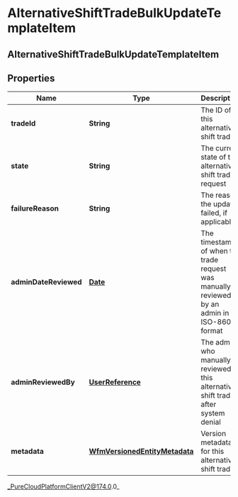 # AlternativeShiftTradeBulkUpdateTemplateItem

## AlternativeShiftTradeBulkUpdateTemplateItem

## Properties

|Name | Type | Description | Notes|
|------------ | ------------- | ------------- | -------------|
| **tradeId** | **String** | The ID of this alternative shift trade | |
| **state** | **String** | The current state of this alternative shift trade request | |
| **failureReason** | **String** | The reason the update failed, if applicable | [optional] |
| **adminDateReviewed** | [**Date**](Date) | The timestamp of when the trade request was manually reviewed by an admin in ISO-8601 format | [optional] |
| **adminReviewedBy** | [**UserReference**](UserReference) | The admin who manually reviewed this alternative shift trade after system denial | [optional] |
| **metadata** | [**WfmVersionedEntityMetadata**](WfmVersionedEntityMetadata) | Version metadata for this alternative shift trade | |



_PureCloudPlatformClientV2@174.0.0_
